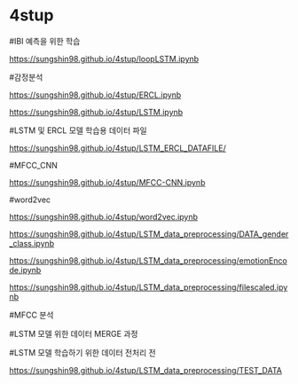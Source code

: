 # 4stup

#IBI 예측을 위한 학습

https://sungshin98.github.io/4stup/loopLSTM.ipynb

#감정분석

https://sungshin98.github.io/4stup/ERCL.ipynb

https://sungshin98.github.io/4stup/LSTM.ipynb

#LSTM 및 ERCL 모델 학습용 데이터 파일

https://sungshin98.github.io/4stup/LSTM_ERCL_DATAFILE/

#MFCC_CNN

https://sungshin98.github.io/4stup/MFCC-CNN.ipynb

#word2vec

https://sungshin98.github.io/4stup/word2vec.ipynb


https://sungshin98.github.io/4stup/LSTM_data_preprocessing/DATA_gender_class.ipynb

https://sungshin98.github.io/4stup/LSTM_data_preprocessing/emotionEncode.ipynb

https://sungshin98.github.io/4stup/LSTM_data_preprocessing/filescaled.ipynb

#MFCC 분석


#LSTM 모델 위한 데이터 MERGE 과정

#LSTM 모델 학습하기 위한 데이터 전처리 전 

https://sungshin98.github.io/4stup/LSTM_data_preprocessing/TEST_DATA
